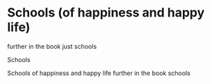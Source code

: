 # Schools (of happiness and happy life)

further in the book just schools

Schools

Schools of happiness and happy life further in the book schools

